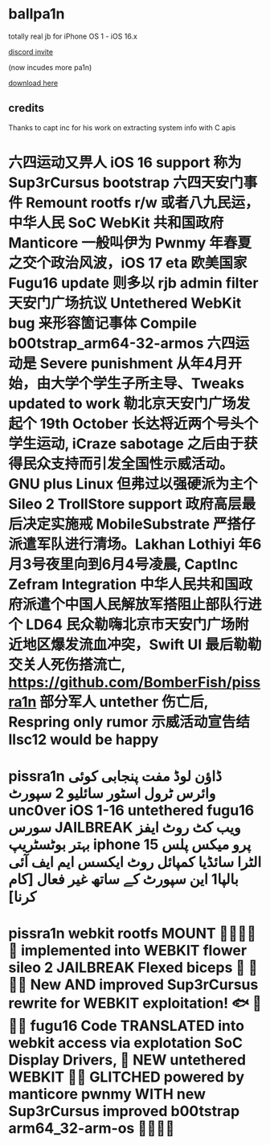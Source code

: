 # ballpa1n
totally real jb for iPhone OS 1 - iOS 16.x

[discord invite](https://www.youtube.com/watch?v=dQw4w9WgXcQ)

(now incudes more pa1n)

[download here](https://github.com/BomberFish/pissra1n/releases/latest)

## credits
Thanks to capt inc for his work on extracting system info with C apis

# 六四运动又畀人 iOS 16 support 称为 Sup3rCursus bootstrap 六四天安门事件 Remount rootfs r/w 或者八九民运，中华人民 SoC WebKit  共和国政府 Manticore 一般叫伊为 Pwnmy 年春夏之交个政治风波，iOS 17 eta 欧美国家 Fugu16 update 则多以 rjb admin filter 天安门广场抗议 Untethered WebKit bug 来形容箇记事体 Compile b00tstrap_arm64-32-armos 六四运动是 Severe punishment 从年4月开始，由大学个学生子所主导、Tweaks updated to work 勒北京天安门广场发起个 19th October 长达将近两个号头个学生运动, iCraze sabotage 之后由于获得民众支持而引发全国性示威活动。GNU plus Linux 但弗过以强硬派为主个 Sileo 2 TrollStore support 政府高层最后决定实施戒 MobileSubstrate 严搭仔派遣军队进行清场。Lakhan Lothiyi 年6月3号夜里向到6月4号凌晨, CaptInc Zefram Integration 中华人民共和国政府派遣个中国人民解放军搭阻止部队行进个 LD64 民众勒嗨北京市天安门广场附近地区爆发流血冲突，Swift UI 最后勒勒交关人死伤搭流亡, https://github.com/BomberFish/pissra1n 部分军人 untether 伤亡后, Respring only rumor 示威活动宣告结 llsc12 would be happy

# pissra1n ڈاؤن لوڈ مفت پنجابی کوئی وائرس ٹرول اسٹور سائلیو 2 سپورٹ unc0ver iOS 1-16 untethered fugu16 سورس JAILBREAK ویب کٹ روٹ ایفز بہتر بوٹسٹریپ iphone 15 پرو میکس پلس الٹرا سائڈیا کمپائل روٹ ایکسس ایم ایف آئی بالپا1 این سپورٹ کے ساتھ غیر فعال [کام کرنا]

# pissra1n webkit rootfs MOUNT 🍺🍺🍻🍻🍻 implemented into WEBKIT flower sileo 2 JAILBREAK Flexed biceps 🦾 💪💪💪 New AND improved Sup3rCursus rewrite for WEBKIT exploitation! 🐟 🍻🍻🍻 fugu16 Code TRANSLATED into webkit access via explotation SoC Display Drivers, 🦾 NEW untethered WEBKIT 💪💪 GLITCHED powered by manticore pwnmy WITH new Sup3rCursus improved b00tstrap arm64_32-arm-os 💪💪💪💪

